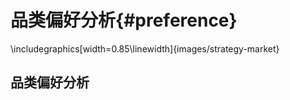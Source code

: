 # 品类偏好分析{#preference}


\includegraphics[width=0.85\linewidth]{images/strategy-market} 

## 品类偏好分析


